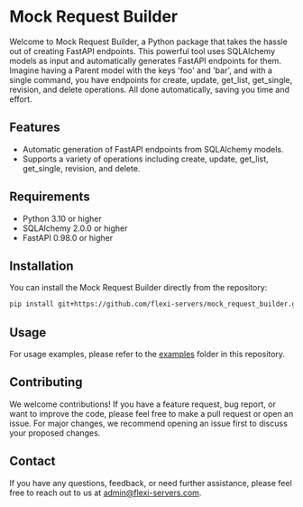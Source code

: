 # Mock Request Builder

Welcome to Mock Request Builder, a Python package that takes the hassle out of creating FastAPI endpoints. This powerful tool uses SQLAlchemy models as input and automatically generates FastAPI endpoints for them. Imagine having a Parent model with the keys 'foo' and 'bar', and with a single command, you have endpoints for create, update, get_list, get_single, revision, and delete operations. All done automatically, saving you time and effort.

## Features

- Automatic generation of FastAPI endpoints from SQLAlchemy models.
- Supports a variety of operations including create, update, get_list, get_single, revision, and delete.

## Requirements

- Python 3.10 or higher
- SQLAlchemy 2.0.0 or higher
- FastAPI 0.98.0 or higher

## Installation

You can install the Mock Request Builder directly from the repository:
```bash
pip install git+https://github.com/flexi-servers/mock_request_builder.git
```

## Usage

For usage examples, please refer to the [examples](https://github.com/flexi-servers/mock_request_builder/tree/master/examples) folder in this repository.

## Contributing

We welcome contributions! If you have a feature request, bug report, or want to improve the code, please feel free to make a pull request or open an issue. For major changes, we recommend opening an issue first to discuss your proposed changes.

## Contact

If you have any questions, feedback, or need further assistance, please feel free to reach out to us at admin@flexi-servers.com.